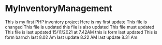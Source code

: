 # MyInventoryManagement

This is my first PHP inventory project
Here  is my first update
This file is changed
This file is updated
this file is also updated
This file must updated
This file is last updated 15/11/2021 at 7.42AM
this is form last updated
This is form barnch last 8.02 Am
last update 8.22 AM
last update 8.31 Am
